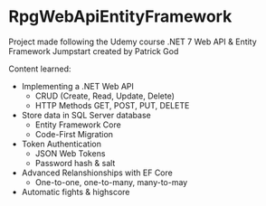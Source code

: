 # RpgWebApiEntityFramework
Project made following the Udemy course .NET 7 Web API & Entity Framework Jumpstart created by Patrick God

Content learned:
- Implementing a .NET Web API
	- CRUD (Create, Read, Update, Delete)
	- HTTP Methods GET, POST, PUT, DELETE
- Store data in SQL Server database
	- Entity Framework Core
	- Code-First Migration
- Token Authentication
	- JSON Web Tokens
	- Password hash & salt
- Advanced Relanshionships with EF Core
	- One-to-one, one-to-many, many-to-may
- Automatic fights & highscore
